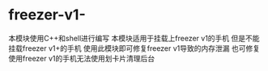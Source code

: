 # freezer-v1-
本模块使用C++和shell进行编写 本模块适用于挂载上freezer v1的手机 但是不能挂载freezer v1+的手机 
使用此模块即可修复freezer v1导致的内存泄漏 也可修复使用freezer v1的手机无法使用划卡片清理后台
